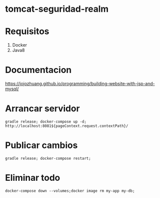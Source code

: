 # tomcat-seguridad-realm

# Requisitos 
1. Docker 
2. Java8

# Documentacion
https://jojozhuang.github.io/programming/building-website-with-jsp-and-mysql/

# Arrancar servidor 
```
gradle release; docker-compose up -d;
http://localhost:8081${pageContext.request.contextPath}/
```

# Publicar cambios
```
gradle release; docker-compose restart;
```

# Eliminar todo
```
docker-compose down --volumes;docker image rm my-app my-db;
```

